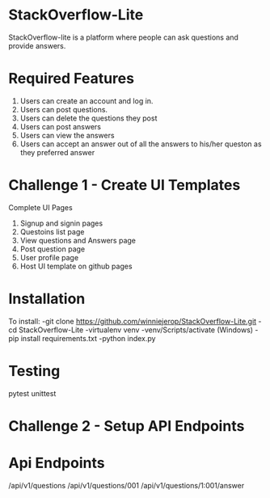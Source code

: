 # StackOverflow-Lite
StackOverflow-lite is a platform where people can ask questions and provide answers.

# Required Features
1. Users can create an account and log in.
2. Users can post questions.
3. Users can delete the questions they post
4. Users can post answers
5. Users can view the answers
6. Users can accept an answer out of all the answers to his/her queston as they preferred answer

# Challenge 1 - Create UI Templates
Complete UI Pages
1. Signup and signin pages
2. Questoins list page
3. View questions and Answers page
4. Post question page
5. User profile page
6. Host UI template on github pages 

# Installation
To install:
-git clone https://github.com/winniejerop/StackOverflow-Lite.git
-cd StackOverflow-Lite
-virtualenv venv
-venv/Scripts/activate (Windows)
-pip install requirements.txt
-python index.py 

# Testing
pytest
unittest

# Challenge 2 - Setup API Endpoints 
# Api Endpoints

/api/v1/questions
/api/v1/questions/001
/api/v1/questions/1:001/answer

